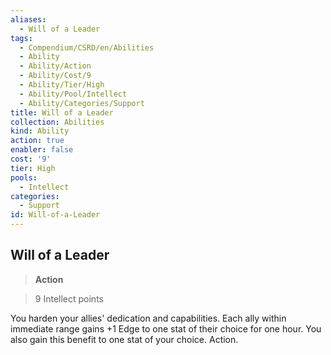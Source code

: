 ```yaml
---
aliases:
  - Will of a Leader
tags:
  - Compendium/CSRD/en/Abilities
  - Ability
  - Ability/Action
  - Ability/Cost/9
  - Ability/Tier/High
  - Ability/Pool/Intellect
  - Ability/Categories/Support
title: Will of a Leader
collection: Abilities
kind: Ability
action: true
enabler: false
cost: '9'
tier: High
pools:
  - Intellect
categories:
  - Support
id: Will-of-a-Leader
---
```

## Will of a Leader    
>**Action**    
>9 Intellect points  
    
You harden your allies' dedication and capabilities. Each ally within immediate range gains +1 Edge to one stat of their choice for one hour. You also gain this benefit to one stat of your choice. Action.

